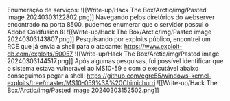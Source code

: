 Enumeração de serviços:
![[Write-up/Hack The Box/Arctic/img/Pasted image 20240303122802.png]]
Navegando pelos diretórios do webserver encontrado na porta 8500, pudemos enumerar que o servidor possui o Adobe Coldfusion 8:
![[Write-up/Hack The Box/Arctic/img/Pasted image 20240303143807.png]]
Pesquisando por exploits público, encontrei um RCE que já envia a shell para o atacante:
https://www.exploit-db.com/exploits/50057
![[Write-up/Hack The Box/Arctic/img/Pasted image 20240303144517.png]]
Após algumas pesquisas, foi possível identificar que o sistema estava vulnerável ao MS10-59 e com o executável abaixo conseguimos pegar a shell:
https://github.com/egre55/windows-kernel-exploits/tree/master/MS10-059%3A%20Chimichurri
![[Write-up/Hack The Box/Arctic/img/Pasted image 20240303152502.png]]